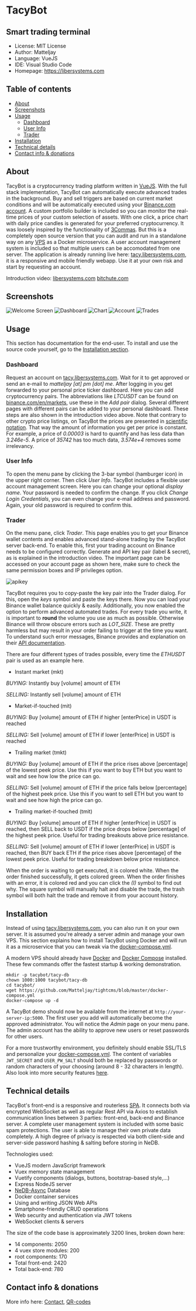 # TacyBot

## Smart trading terminal

- License: MIT License
- Author: Matteljay
- Language: VueJS
- IDE: Visual Studio Code
- Homepage: https://libersystems.com

## Table of contents

- [About](#about)
- [Screenshots](#screenshots)
- [Usage](#usage)
  - [Dashboard](#dashboard)
  - [User Info](#user-info)
  - [Trader](#trader)
- [Installation](#installation)
- [Technical details](#technical-details)
- [Contact info & donations](#contact-info--donations)

## About

TacyBot is a cryptocurrency trading platform written in [VueJS](https://vuejs.org/). With the full stack implementation, TacyBot can automatically execute advanced trades in the background. Buy and sell triggers are based on current market conditions and will be automatically executed using your [Binance.com account](https://accounts.binance.com). A custom portfolio builder is included so you can monitor the real-time prices of your custom selection of assets. With one click, a price chart with daily price candles is generated for your preferred cryptocurrency. It was loosely inspired by the functionality of [3Commas](https://3commas.io/). But this is a completely open source version that you can audit and run in a standalone way on any [VPS](https://en.wikipedia.org/wiki/Virtual_private_server) as a Docker microservice.
A user account management system is included so that multiple users can be accomodated from one server. The application is already running live here: [tacy.libersystems.com](https://tacy.libersystems.com), it is a responsive and mobile friendly webapp. Use it at your own risk and start by requesting an account.

Introduction video: [libersystems.com](https://libersystems.com/uploads/videos/tacybot.mp4) [bitchute.com](https://www.bitchute.com/video/WjvXxP5b27QZ/)

## Screenshots

![Welcome Screen](screenshots/home.png)
![Dashboard](screenshots/dash.png)
![Chart](screenshots/chart.png)
![Account](screenshots/account.png)
![Trades](screenshots/trades.png)

## Usage

This section has documentation for the end-user. To install and use the source code yourself, go to the [Installation section](#installation).

### Dashboard

Request an account on [tacy.libersystems.com](https://tacy.libersystems.com/). Wait for it to get approved or send an e-mail to *matteljay [at] pm [dot] me*. After logging in you get forwarded to your personal price ticker dashboard. Here you can add cryptocurrency pairs. The abbreviations like *LTCUSDT* can be found on [binance.com/en/markets](https://www.binance.com/en/markets), use these in the *Add pair* dialog. Several different pages with different pairs can be added to your personal dashboard. These steps are also shown in the introduction video above. Note that contrary to other crypto price listings, on TacyBot the prices are presented in [scientific notation](https://en.wikipedia.org/wiki/Scientific_notation). That way the amount of information you get per price is constant. For example, a price of *0.00003* is hard to quantify and has less data than *3.246e-5*. A price of *35742* has too much data, *3.574e+4* removes some irrelevancy.

### User Info

To open the menu pane by clicking the 3-bar symbol (hamburger icon) in the upper right corner. Then click *User Info*. TacyBot includes a flexible user account management screen. Here you can change your optional *display name*. Your password is needed to confirm the change. If you click *Change Login Credentials*, you can even change your e-mail address and password. Again, your old password is required to confirm this.

### Trader

On the menu pane, click *Trader*. This page enables you to get your Binance wallet contents and enables advanced stand-alone trading by the TacyBot server back-end. To enable this, first your trading account on Binance needs to be configured correctly. Generate and API key pair (label & secret), as is explained in the introduction video. The important page can be accessed on your account page as shown here, make sure to check the same permission boxes and IP privileges option.

![apikey](screenshots/apikey.png)

TacyBot requires you to copy-paste the key pair into the Trader dialog. For this, open the *keys* symbol and paste the keys there. Now you can load your Binance wallet balance quickly & easily.
Additionally, you now enabled the option to perform advanced automated trades. For every trade you write, it is important to **round** the volume you use as much as possible. Otherwise Binance will throw obscure errors such as *LOT_SIZE*. These are pretty harmless but may result in your order failing to trigger at the time you want. To understand such error messages, Binance provides and explanation on their [API documentation](https://binance-docs.github.io/apidocs/spot/en/#filters).

There are four different types of trades possible, every time the *ETHUSDT* pair is used as an example here.
- Instant market (mkt)

*BUYING:* Instantly buy [volume] amount of ETH

*SELLING:* Instantly sell [volume] amount of ETH


- Market-if-touched (mit)

*BUYING:* Buy [volume] amount of ETH if higher [enterPrice] in USDT is reached

*SELLING:* Sell [volume] amount of ETH if lower [enterPrice] in USDT is reached


- Trailing market (tmkt)

*BUYING:* Buy [volume] amount of ETH if the price rises above [percentage] of the lowest peek price. Use this if you want to buy ETH but you want to wait and see how low the price can go.

*SELLING:* Sell [volume] amount of ETH if the price falls below [percentage] of the highest peek price. Use this if you want to sell ETH but you want to wait and see how high the price can go.


- Trailing market-if-touched (tmit)

*BUYING:* Buy [volume] amount of ETH if higher [enterPrice] in USDT is reached, then SELL back to USDT if the price drops below [percentage] of the highest peek price. Useful for trading breakouts above price resistance.

*SELLING:* Sell [volume] amount of ETH if lower [enterPrice] in USDT is reached, then BUY back ETH if the price rises above [percentage] of the lowest peek price. Useful for trading breakdown below price resistance.


When the order is waiting to get executed, it is colored white. When the order finished successfully, it gets colored green. When the order finishes with an error, it is colored red and you can click the *(I)* symbol to find out why. The square symbol will manually halt and disable the trade, the trash symbol will both halt the trade and remove it from your account history.

## Installation

Instead of using [tacy.libersystems.com](https://tacy.libersystems.com/), you can also run it on your own server. It is assumed you're already a server admin and manage your own VPS. This section explains how to install TacyBot using Docker and will run it as a microservice that you can tweak via the [docker-compose.yml](docker-compose.yml).

A modern VPS should already have [Docker](https://docs.docker.com/engine/install/) and [Docker Compose](https://docs.docker.com/compose/install/) installed. These few commands offer the fastest startup & working demonstration.
```
mkdir -p tacybot/tacy-db
chown 1000:1000 tacybot/tacy-db
cd tacybot/
wget https://github.com/Matteljay/tightcms/blob/master/docker-compose.yml
docker-compose up -d
```
A TacyBot demo should now be available from the internet at `http://your-server-ip:5000`. The first user you add will automatically become the approved administrator. You will notice the *Admin* page on your menu pane. The admin account has the ability to approve new users or reset passwords for other users.

For a more trustworthy environment, you definitely should enable SSL/TLS and personalize your [docker-compose.yml](docker-compose.yml). The content of variables `JWT_SECRET` and `USER_PW_SALT` should both be replaced by passwords or random characters of your choosing (around 8 - 32 characters in length). Also look into more security features [here](https://github.com/matteljay/tightcms#important-tweaks-and-security-notes).

## Technical details

TacyBot's front-end is a responsive and routerless [SPA](https://en.wikipedia.org/wiki/Single-page_application). It connects both via encrypted WebSocket as well as regular Rest API via Axios to establish communication lines between 3 parties: front-end, back-end and Binance server. A complete user management system is included with some basic spam protections. The user is able to manage their own private data completely. A high degree of privacy is respected via both client-side and server-side password hashing & salting before storing in NeDB.

Technologies used:
- VueJS modern JavaScript framework
- Vuex memory state management
- Vuetify components (dialogs, buttons, bootstrap-based style,...)
- Express NodeJS server
- [NeDB-Async](https://github.com/Akumzy/nedb-async) Database
- Docker container services
- Using and writing JSON Web APIs
- Smartphone-friendly CRUD operations
- Web security and authentication via JWT tokens
- WebSocket clients & servers

The size of the code base is approximately 3200 lines, broken down here:
- 14 components: 2050
- 4 vuex store modules: 200
- root components: 170
- Total front-end: 2420
- Total back-end: 780

## Contact info & donations

More info here: [Contact](CONTACT.md), [QR-codes](donate-qr.png)
